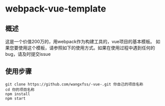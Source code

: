 # webpack-vue-template

## 概述
这是一个价值200万的，用webpack作为构建工具的，vue项目的基本模板。
如果您要使用这个模板，请参照如下的使用方式。如果在使用过程中遇到任何的bug，请及时提交issue

## 使用步骤
```
git clone https://github.com/wangxfss/-vue-.git 你自己的项目名称
cd 你的项目名称
npm install
npm start
```